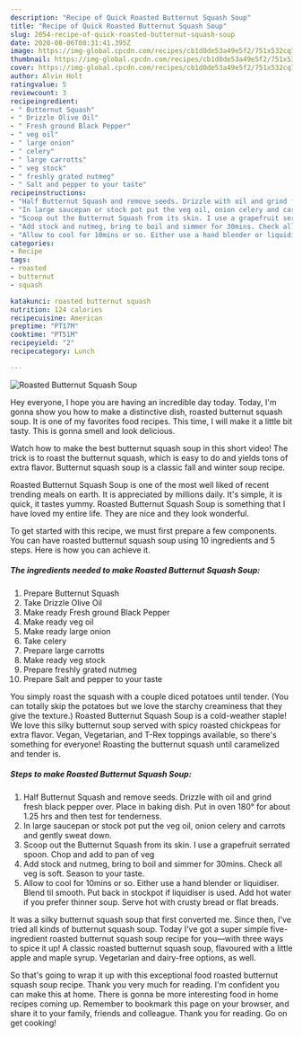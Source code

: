 ```yaml
---
description: "Recipe of Quick Roasted Butternut Squash Soup"
title: "Recipe of Quick Roasted Butternut Squash Soup"
slug: 2054-recipe-of-quick-roasted-butternut-squash-soup
date: 2020-08-06T08:31:41.395Z
image: https://img-global.cpcdn.com/recipes/cb1d0de53a49e5f2/751x532cq70/roasted-butternut-squash-soup-recipe-main-photo.jpg
thumbnail: https://img-global.cpcdn.com/recipes/cb1d0de53a49e5f2/751x532cq70/roasted-butternut-squash-soup-recipe-main-photo.jpg
cover: https://img-global.cpcdn.com/recipes/cb1d0de53a49e5f2/751x532cq70/roasted-butternut-squash-soup-recipe-main-photo.jpg
author: Alvin Holt
ratingvalue: 5
reviewcount: 3
recipeingredient:
- " Butternut Squash"
- " Drizzle Olive Oil"
- " Fresh ground Black Pepper"
- " veg oil"
- " large onion"
- " celery"
- " large carrotts"
- " veg stock"
- " freshly grated nutmeg"
- " Salt and pepper to your taste"
recipeinstructions:
- "Half Butternut Squash and remove seeds. Drizzle with oil and grind fresh black pepper over. Place in baking dish. Put in oven 180° for about 1.25 hrs and then test for tenderness."
- "In large saucepan or stock pot put the veg oil, onion celery and carrots and gently sweat down."
- "Scoop out the Butternut Squash from its skin. I use a grapefruit serrated spoon. Chop and add to pan of veg"
- "Add stock and nutmeg, bring to boil and simmer for 30mins. Check all veg is soft. Season to your taste."
- "Allow to cool for 10mins or so. Either use a hand blender or liquidiser. Blend til smooth. Put back in stockpot if liquidiser is used. Add hot water if you prefer thinner soup. Serve hot with crusty bread or flat breads."
categories:
- Recipe
tags:
- roasted
- butternut
- squash

katakunci: roasted butternut squash 
nutrition: 124 calories
recipecuisine: American
preptime: "PT17M"
cooktime: "PT51M"
recipeyield: "2"
recipecategory: Lunch

---
```



![Roasted Butternut Squash Soup](https://img-global.cpcdn.com/recipes/cb1d0de53a49e5f2/751x532cq70/roasted-butternut-squash-soup-recipe-main-photo.jpg)

Hey everyone, I hope you are having an incredible day today. Today, I'm gonna show you how to make a distinctive dish, roasted butternut squash soup. It is one of my favorites food recipes. This time, I will make it a little bit tasty. This is gonna smell and look delicious.

Watch how to make the best butternut squash soup in this short video! The trick is to roast the butternut squash, which is easy to do and yields tons of extra flavor. Butternut squash soup is a classic fall and winter soup recipe.

Roasted Butternut Squash Soup is one of the most well liked of recent trending meals on earth. It is appreciated by millions daily. It's simple, it is quick, it tastes yummy. Roasted Butternut Squash Soup is something that I have loved my entire life. They are nice and they look wonderful.


To get started with this recipe, we must first prepare a few components. You can have roasted butternut squash soup using 10 ingredients and 5 steps. Here is how you can achieve it.

<!--inarticleads1-->

##### The ingredients needed to make Roasted Butternut Squash Soup:

1. Prepare  Butternut Squash
1. Take  Drizzle Olive Oil
1. Make ready  Fresh ground Black Pepper
1. Make ready  veg oil
1. Make ready  large onion
1. Take  celery
1. Prepare  large carrotts
1. Make ready  veg stock
1. Prepare  freshly grated nutmeg
1. Prepare  Salt and pepper to your taste


You simply roast the squash with a couple diced potatoes until tender. (You can totally skip the potatoes but we love the starchy creaminess that they give the texture.) Roasted Butternut Squash Soup is a cold-weather staple! We love this silky butternut soup served with spicy roasted chickpeas for extra flavor. Vegan, Vegetarian, and T-Rex toppings available, so there&#39;s something for everyone! Roasting the butternut squash until caramelized and tender is. 

<!--inarticleads2-->

##### Steps to make Roasted Butternut Squash Soup:

1. Half Butternut Squash and remove seeds. Drizzle with oil and grind fresh black pepper over. Place in baking dish. Put in oven 180° for about 1.25 hrs and then test for tenderness.
1. In large saucepan or stock pot put the veg oil, onion celery and carrots and gently sweat down.
1. Scoop out the Butternut Squash from its skin. I use a grapefruit serrated spoon. Chop and add to pan of veg
1. Add stock and nutmeg, bring to boil and simmer for 30mins. Check all veg is soft. Season to your taste.
1. Allow to cool for 10mins or so. Either use a hand blender or liquidiser. Blend til smooth. Put back in stockpot if liquidiser is used. Add hot water if you prefer thinner soup. Serve hot with crusty bread or flat breads.


It was a silky butternut squash soup that first converted me. Since then, I&#39;ve tried all kinds of butternut squash soup. Today I&#39;ve got a super simple five-ingredient roasted butternut squash soup recipe for you—with three ways to spice it up! A classic roasted butternut squash soup, flavoured with a little apple and maple syrup. Vegetarian and dairy-free options, as well. 

So that's going to wrap it up with this exceptional food roasted butternut squash soup recipe. Thank you very much for reading. I'm confident you can make this at home. There is gonna be more interesting food in home recipes coming up. Remember to bookmark this page on your browser, and share it to your family, friends and colleague. Thank you for reading. Go on get cooking!
